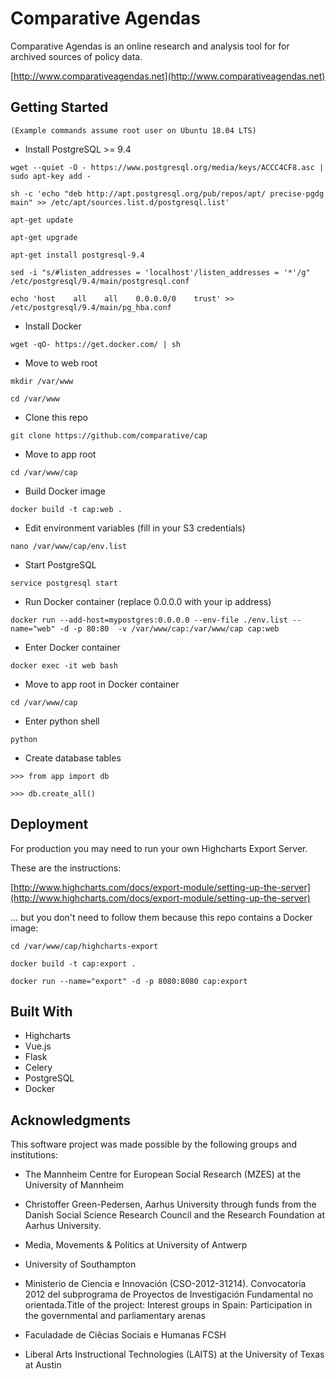 # Comparative Agendas

Comparative Agendas is an online research and analysis tool for for archived sources of policy data.

[http://www.comparativeagendas.net](http://www.comparativeagendas.net)

## Getting Started

```(Example commands assume root user on Ubuntu 18.04 LTS)```

* Install PostgreSQL >= 9.4

```wget --quiet -O - https://www.postgresql.org/media/keys/ACCC4CF8.asc | sudo apt-key add -```

```sh -c 'echo "deb http://apt.postgresql.org/pub/repos/apt/ precise-pgdg main" >> /etc/apt/sources.list.d/postgresql.list'```

```apt-get update```

```apt-get upgrade```

```apt-get install postgresql-9.4```

```sed -i "s/#listen_addresses = 'localhost'/listen_addresses = '*'/g" /etc/postgresql/9.4/main/postgresql.conf```

```echo 'host    all    all    0.0.0.0/0    trust' >> /etc/postgresql/9.4/main/pg_hba.conf```

* Install Docker

```wget -qO- https://get.docker.com/ | sh```

* Move to web root

```mkdir /var/www```

```cd /var/www```

* Clone this repo

```git clone https://github.com/comparative/cap```

* Move to app root

```cd /var/www/cap```

* Build Docker image

```docker build -t cap:web .```

* Edit environment variables (fill in your S3 credentials)

```nano /var/www/cap/env.list```

* Start PostgreSQL

```service postgresql start```

* Run Docker container (replace 0.0.0.0 with your ip address)

```docker run --add-host=mypostgres:0.0.0.0 --env-file ./env.list --name="web" -d -p 80:80  -v /var/www/cap:/var/www/cap cap:web```

* Enter Docker container

```docker exec -it web bash```

* Move to app root in Docker container

```cd /var/www/cap```

* Enter python shell

``` python ```

* Create database tables

```>>> from app import db```

```>>> db.create_all()```


## Deployment

For production you may need to run your own Highcharts Export Server.

These are the instructions:

[http://www.highcharts.com/docs/export-module/setting-up-the-server](http://www.highcharts.com/docs/export-module/setting-up-the-server)

... but you don't need to follow them because this repo contains a Docker image:

```cd /var/www/cap/highcharts-export```

```docker build -t cap:export .```

```docker run --name="export" -d -p 8080:8080 cap:export```

## Built With

* Highcharts
* Vue.js
* Flask
* Celery
* PostgreSQL
* Docker

## Acknowledgments

This software project was made possible by the following groups and institutions:

* The Mannheim Centre for European Social Research (MZES) at the University of Mannheim

* Christoffer Green-Pedersen, Aarhus University through funds from the Danish Social Science Research Council and the Research Foundation at Aarhus University. 

* Media, Movements & Politics at University of Antwerp
 
* University of Southampton

* Ministerio de Ciencia e Innovación (CSO-2012-31214). Convocatoria 2012 del subprograma de Proyectos de Investigación Fundamental no orientada.Title of the project: Interest groups in Spain: Participation in the governmental and parliamentary arenas 

* Faculadade de Ciêcias Sociais e Humanas FCSH 

* Liberal Arts Instructional Technologies (LAITS) at the University of Texas at Austin